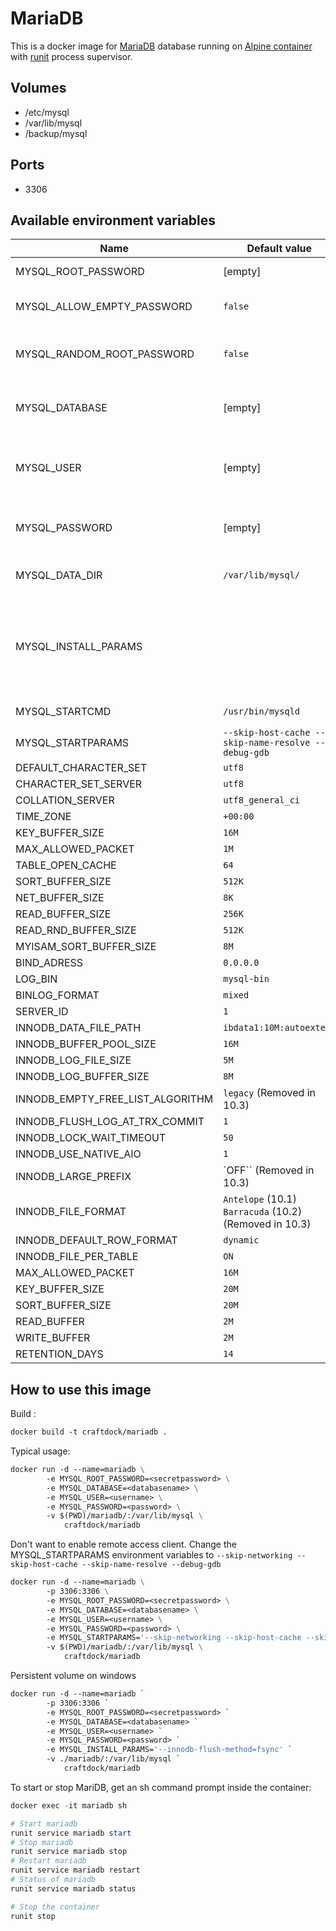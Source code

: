 # MariaDB

This is a docker image for [MariaDB][MariaDB] database running on [Alpine container][alpine-runit] with [runit][runit] process supervisor.

## Volumes
- /etc/mysql
- /var/lib/mysql
- /backup/mysql

## Ports
- 3306

## Available environment variables

Name                                | Default value                     | Info
------------------------------------|-----------------------------------|-------------------
MYSQL_ROOT_PASSWORD                 | [empty]                           | sets a root password
MYSQL_ALLOW_EMPTY_PASSWORD          | `false`                           | Enable empty password (true or false)
MYSQL_RANDOM_ROOT_PASSWORD          | `false`                           | Generate random root password (true or false)
MYSQL_DATABASE                      | [empty]                           | creates a database as provided by input
MYSQL_USER                          | [empty]                           | creates a user with owner permissions over said database
MYSQL_PASSWORD                      | [empty]                           | changes password of the provided user (not root)
MYSQL_DATA_DIR                      | `/var/lib/mysql/`                 | Change mysql default directory
MYSQL_INSTALL_PARAMS                |                                   | Add parameters to mysql_install_db (set to `--innodb-flush-method=fsync` to persist volume on windows)
MYSQL_STARTCMD                      | `/usr/bin/mysqld`                 | Default start command
MYSQL_STARTPARAMS                   | `--skip-host-cache --skip-name-resolve --debug-gdb` | Default start parameters
DEFAULT_CHARACTER_SET               | `utf8`
CHARACTER_SET_SERVER                | `utf8`
COLLATION_SERVER                    | `utf8_general_ci`
TIME_ZONE                           | `+00:00`
KEY_BUFFER_SIZE                     | `16M`
MAX_ALLOWED_PACKET                  | `1M`
TABLE_OPEN_CACHE                    | `64`
SORT_BUFFER_SIZE                    | `512K`
NET_BUFFER_SIZE                     | `8K`
READ_BUFFER_SIZE                    | `256K`
READ_RND_BUFFER_SIZE                | `512K`
MYISAM_SORT_BUFFER_SIZE             | `8M`
BIND_ADRESS                         | `0.0.0.0`
LOG_BIN                             | `mysql-bin`
BINLOG_FORMAT                       | `mixed`
SERVER_ID                           | `1`
INNODB_DATA_FILE_PATH               | `ibdata1:10M:autoextend`
INNODB_BUFFER_POOL_SIZE             | `16M`
INNODB_LOG_FILE_SIZE                | `5M`
INNODB_LOG_BUFFER_SIZE              | `8M`
INNODB_EMPTY_FREE_LIST_ALGORITHM    | `legacy` (Removed in 10.3)
INNODB_FLUSH_LOG_AT_TRX_COMMIT      | `1`
INNODB_LOCK_WAIT_TIMEOUT            | `50`
INNODB_USE_NATIVE_AIO               | `1`
INNODB_LARGE_PREFIX                 | `OFF`` (Removed in 10.3)
INNODB_FILE_FORMAT                  | `Antelope` (10.1) `Barracuda` (10.2) (Removed in 10.3)
INNODB_DEFAULT_ROW_FORMAT           | `dynamic`
INNODB_FILE_PER_TABLE               | `ON`
MAX_ALLOWED_PACKET                  | `16M`
KEY_BUFFER_SIZE                     | `20M`
SORT_BUFFER_SIZE                    | `20M`
READ_BUFFER                         | `2M`
WRITE_BUFFER                        | `2M`
RETENTION_DAYS                      | `14`


## How to use this image

Build :

```Dockerfile
docker build -t craftdock/mariadb .
```

Typical usage:

```Dockerfile
docker run -d --name=mariadb \
        -e MYSQL_ROOT_PASSWORD=<secretpassword> \
        -e MYSQL_DATABASE=<databasename> \
        -e MYSQL_USER=<username> \
        -e MYSQL_PASSWORD=<password> \
        -v $(PWD)/mariadb/:/var/lib/mysql \
            craftdock/mariadb
```

Don't want to enable remote access client.
Change the MYSQL_STARTPARAMS environment variables to `--skip-networking --skip-host-cache --skip-name-resolve --debug-gdb`

```Dockerfile
docker run -d --name=mariadb \
        -p 3306:3306 \
        -e MYSQL_ROOT_PASSWORD=<secretpassword> \
        -e MYSQL_DATABASE=<databasename> \
        -e MYSQL_USER=<username> \
        -e MYSQL_PASSWORD=<password> \
        -e MYSQL_STARTPARAMS='--skip-networking --skip-host-cache --skip-name-resolve --debug-gdb' \
        -v $(PWD)/mariadb/:/var/lib/mysql \
            craftdock/mariadb
```

Persistent volume on windows

```Dockerfile
docker run -d --name=mariadb `
        -p 3306:3306 `
        -e MYSQL_ROOT_PASSWORD=<secretpassword> `
        -e MYSQL_DATABASE=<databasename> `
        -e MYSQL_USER=<username> `
        -e MYSQL_PASSWORD=<password> `
        -e MYSQL_INSTALL_PARAMS='--innodb-flush-method=fsync' `
        -v ./mariadb/:/var/lib/mysql `
            craftdock/mariadb
```

To start or stop MariDB, get an sh command prompt inside the container:

```powershell
docker exec -it mariadb sh

# Start mariadb
runit service mariadb start
# Stop mariadb
runit service mariadb stop
# Restart mariadb
runit service mariadb restart
# Status of mariadb
runit service mariadb status

# Stop the container
runit stop
```

[alpine]: http://alpinelinux.org/
[runit]: http://smarden.org/runit/
[MariaDB]: https://mariadb.org/
[alpine-runit]: https://hub.docker.com/r/craftdock/alpine-runit/
